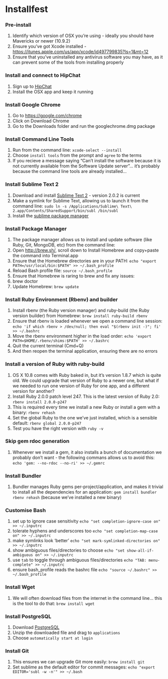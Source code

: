# Installfest

### Pre-install
1. Identify which version of OSX you’re using - ideally you should have Mavericks or newer (10.9.2)
2. Ensure you’ve got Xcode installed - https://itunes.apple.com/us/app/xcode/id497799835?ls=1&mt=12
3. Ensure that you’ve uninstalled any antivirus software you may have, as it can prevent some of the tools from installing properly

### Install and connect to HipChat
1. Sign up to [HipChat](https://www.hipchat.com/)
2. Install the OSX app and keep it running

### Install Google Chrome
1. Go to https://google.com/chrome
2. Click on Download Chrome
3. Go to the Downloads folder and run the googlechrome.dmg package

### Install Command Line Tools
1. Run from the command line: `xcode-select --install`
2. Choose `install tools` from the prompt and `agree` to the terms
3. If you recieve a message saying “Can’t install the software because it is not currently available from the Software Update server”... it’s probably because the command line tools are already installed...

### Install Sublime Text 2
1. Download and install [Sublime Text 2](http://www.sublimetext.com/) - version 2.0.2 is current
2. Make a symlink for Sublime Text, allowing us to launch it from the command line:
`sudo ln -s /Applications/Sublime\ Text\ 2.app/Contents/SharedSupport/bin/subl /bin/subl`
3. Install the [sublime package manager](https://sublime.wbond.net/installation#st2)

### Install Package Manager
1. The package manager allows us to install and update software (like Ruby, Git, MongoDB, etc) from the command line:
2. Open http://brew.sh/, scroll down to Install Homebrew and copy+paste the command into Terminal.app
3. Ensure that the Homebrew directories are in your PATH:
`echo "export PATH=/usr/local/bin:$PATH" >> ~/.bash_profile`
4. Reload Bash profile file:
`source ~/.bash_profile`
5. Ensure that Homebrew is raring to brew and fix any issues:
6. brew doctor
7. Update Homebrew:
`brew update`


### Install Ruby Environment (Rbenv) and builder
1. Install rbenv (the Ruby version manager) and ruby-build (the Ruby version builder) from Homebrew:
`brew install ruby-build rbenv`
2. Ensure that rbenv is loaded whenever we open a command line session:
`echo 'if which rbenv > /dev/null; then eval "$(rbenv init -)"; fi' >> ~/.bashrc`
3. Move the rbenv environment higher in the load order:
`echo 'export PATH=$HOME/.rbenv/shims:$PATH' >> ~/.bashrc`
4. Quit the current terminal (Cmd+Q)
5. And then reopen the terminal application, ensuring there are no errors

### Install a version of Ruby with ruby-build
1. OS X 10.8 comes with Ruby baked in, but it’s version 1.8.7 which is quite old. We could upgrade that version of Ruby to a newer one, but what if we needed to run one version of Ruby for one app, and a different version for another?
2. Install Ruby 2.0.0 patch level 247. This is the latest version of Ruby 2.0:
`rbenv install 2.0.0-p247`
3. This is required every time we install a new Ruby or install a gem with a binary:
`rbenv rehash`
3. Set the global Ruby to the one we’ve just installed, which is a sensible default:
`rbenv global 2.0.0-p247`
4. Test you have the right version with `ruby -v`

### Skip gem rdoc generation
1. Whenever we install a gem, it also installs a bunch of documentation we probably don’t want - the following commans allows us to avoid this:
`echo 'gem: --no-rdoc --no-ri' >> ~/.gemrc`

### Install Bundler
1. Bundler manages Ruby gems per-project/application, and makes it trivial to install all the dependencies for an application:
`gem install bundler`
`rbenv rehash` (because we’ve installed a new binary)

### Customise Bash

1. set up to ignore case sensitivity
`echo "set completion-ignore-case on" >> ~/.inputrc`
2. tolerate hyphens and underscores too 
`echo "set completion-map-case on" >> ~/.inputrc`
3. make symlinks look ‘better’
`echo "set mark-symlinked-directories on" >> ~/.inputrc`
4. show ambiguous files/directories to choose
`echo "set show-all-if-ambiguous on" >> ~/.inputrc`
5. use `tab` to toggle through ambiguous files/directories
`echo "TAB: menu-complete" >> ~/.inputrc`
6. ensure bash_profile reads the bashrc file
`echo "source ~/.bashrc" >> ~/.bash_profile`

  
### Install Wget
1. We will often download files from the internet in the command line… this is the tool to do that:
`brew install wget`

### Install PostgreSQL
1. Download [PostgreSQL](http://postgresapp.com/)
2. Unzip the downloaded file and drag to `applications`
3. Choose `automatically start at login`

### Install Git
1. This ensures we can upgrade Git more easily:
`brew install git`
2. Set sublime as the default editor for commit messages:
`echo "export EDITOR='subl -w -n'" >> ~/.bash`